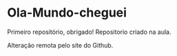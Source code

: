 # Ola-Mundo-cheguei
Primeiro repositório, obrigado!
Repositorio criado na aula.



Alteração remota pelo site do Github.
